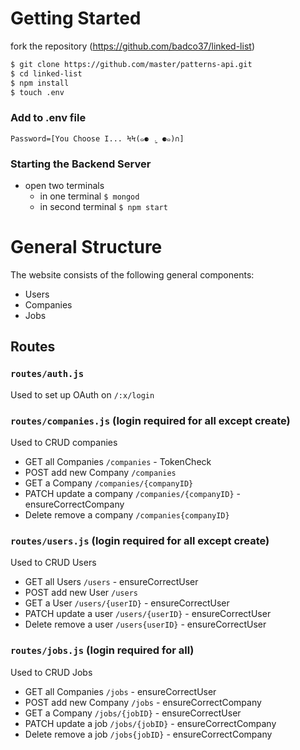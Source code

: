 # Getting Started

fork the repository (https://github.com/badco37/linked-list)

```bash
$ git clone https://github.com/master/patterns-api.git
$ cd linked-list
$ npm install
$ touch .env
```

### Add to .env file

```
Password=[You Choose I... ϞϞ(๑⚈ ․̫ ⚈๑)∩]
```

### Starting the Backend Server

* open two terminals
  * in one terminal
    `$ mongod`
  * in second terminal
    `$ npm start`

# General Structure

The website consists of the following general components:

* Users
* Companies
* Jobs

## Routes

### `routes/auth.js`

Used to set up OAuth on `/:x/login`

### `routes/companies.js` (login required for all except create)

Used to CRUD companies

* GET all Companies `/companies` - TokenCheck
* POST add new Company `/companies`
* GET a Company `/companies/{companyID}`
* PATCH update a company `/companies/{companyID}` - ensureCorrectCompany
* Delete remove a company `/companies{companyID}`

### `routes/users.js` (login required for all except create)

Used to CRUD Users

* GET all Users `/users` - ensureCorrectUser
* POST add new User `/users`
* GET a User `/users/{userID}` - ensureCorrectUser
* PATCH update a user `/users/{userID}` - ensureCorrectUser
* Delete remove a user `/users{userID}` - ensureCorrectUser

### `routes/jobs.js` (login required for all)

Used to CRUD Jobs

* GET all Companies `/jobs` - ensureCorrectUser
* POST add new Company `/jobs` - ensureCorrectCompany
* GET a Company `/jobs/{jobID}` - ensureCorrectUser
* PATCH update a job `/jobs/{jobID}` - ensureCorrectCompany
* Delete remove a job `/jobs{jobID}` - ensureCorrectCompany
